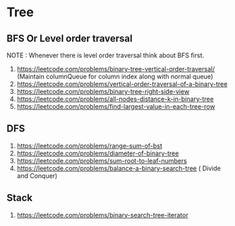 Tree
====

BFS Or Level order traversal
----------------------------
NOTE : Whenever there is level order traversal think about BFS first.
1. https://leetcode.com/problems/binary-tree-vertical-order-traversal/ (Maintain columnQueue for column index along with normal queue)
2. https://leetcode.com/problems/vertical-order-traversal-of-a-binary-tree
3. https://leetcode.com/problems/binary-tree-right-side-view
4. https://leetcode.com/problems/all-nodes-distance-k-in-binary-tree
5. https://leetcode.com/problems/find-largest-value-in-each-tree-row

DFS
---
1. https://leetcode.com/problems/range-sum-of-bst
2. https://leetcode.com/problems/diameter-of-binary-tree
3. https://leetcode.com/problems/sum-root-to-leaf-numbers
4. https://leetcode.com/problems/balance-a-binary-search-tree ( Divide and Conquer)

Stack
-----
1. https://leetcode.com/problems/binary-search-tree-iterator
